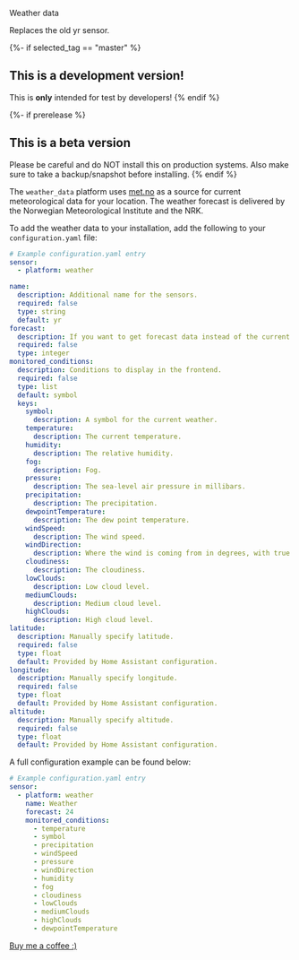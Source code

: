 Weather data

Replaces the old yr sensor.


{%- if selected_tag == "master" %}
## This is a development version!
This is **only** intended for test by developers!
{% endif %}

{%- if prerelease %}
## This is a beta version
Please be careful and do NOT install this on production systems. Also make sure to take a backup/snapshot before installing.
{% endif %}

The `weather_data` platform uses [met.no](https://www.met.no/) as a source for current
meteorological data for your location. The weather forecast is delivered by the
Norwegian Meteorological Institute and the NRK.

To add the weather data to your installation,
add the following to your `configuration.yaml` file:

```yaml
# Example configuration.yaml entry
sensor:
  - platform: weather
```

```yaml
name:
  description: Additional name for the sensors.
  required: false
  type: string
  default: yr
forecast:
  description: If you want to get forecast data instead of the current weather data, set this to the number of hours that you want to look into the future.
  required: false
  type: integer
monitored_conditions:
  description: Conditions to display in the frontend.
  required: false
  type: list
  default: symbol
  keys:
    symbol:
      description: A symbol for the current weather.
    temperature:
      description: The current temperature.
    humidity:
      description: The relative humidity.
    fog:
      description: Fog.
    pressure:
      description: The sea-level air pressure in millibars.
    precipitation:
      description: The precipitation.
    dewpointTemperature:
      description: The dew point temperature.
    windSpeed:
      description: The wind speed.
    windDirection:
      description: Where the wind is coming from in degrees, with true north at 0° and progressing clockwise.
    cloudiness:
      description: The cloudiness.
    lowClouds:
      description: Low cloud level.
    mediumClouds:
      description: Medium cloud level.
    highClouds:
      description: High cloud level.
latitude:
  description: Manually specify latitude.
  required: false
  type: float
  default: Provided by Home Assistant configuration.
longitude:
  description: Manually specify longitude.
  required: false
  type: float
  default: Provided by Home Assistant configuration.
altitude:
  description: Manually specify altitude.
  required: false
  type: float
  default: Provided by Home Assistant configuration.
```

A full configuration example can be found below:

```yaml
# Example configuration.yaml entry
sensor:
  - platform: weather
    name: Weather
    forecast: 24
    monitored_conditions:
      - temperature
      - symbol
      - precipitation
      - windSpeed
      - pressure
      - windDirection
      - humidity
      - fog
      - cloudiness
      - lowClouds
      - mediumClouds
      - highClouds
      - dewpointTemperature
```

[Buy me a coffee :)](http://paypal.me/dahoiv)
